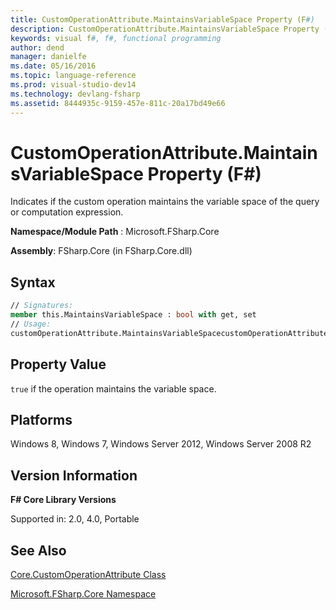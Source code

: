 ```yaml
---
title: CustomOperationAttribute.MaintainsVariableSpace Property (F#)
description: CustomOperationAttribute.MaintainsVariableSpace Property (F#)
keywords: visual f#, f#, functional programming
author: dend
manager: danielfe
ms.date: 05/16/2016
ms.topic: language-reference
ms.prod: visual-studio-dev14
ms.technology: devlang-fsharp
ms.assetid: 8444935c-9159-457e-811c-20a17bd49e66 
---
```


# CustomOperationAttribute.MaintainsVariableSpace Property (F#)

Indicates if the custom operation maintains the variable space of the query or computation expression.

**Namespace/Module Path** : Microsoft.FSharp.Core

**Assembly**: FSharp.Core (in FSharp.Core.dll)


## Syntax

```fsharp
// Signatures:
member this.MaintainsVariableSpace : bool with get, set
// Usage:
customOperationAttribute.MaintainsVariableSpacecustomOperationAttribute.MaintainsVariableSpace <- maintainsVariableSpace
```

## Property Value
`true` if the operation maintains the variable space.

## Platforms
Windows 8, Windows 7, Windows Server 2012, Windows Server 2008 R2


## Version Information
**F# Core Library Versions**

Supported in: 2.0, 4.0, Portable

## See Also
[Core.CustomOperationAttribute Class](Core.CustomOperationAttribute-Class-%5BFSharp%5D.md)

[Microsoft.FSharp.Core Namespace](Microsoft.FSharp.Core-Namespace-%5BFSharp%5D.md)